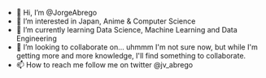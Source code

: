 - 👋 Hi, I’m @JorgeAbrego
- 👀 I’m interested in Japan, Anime & Computer Science
- 🌱 I’m currently learning Data Science, Machine Learning and Data Engineering
- 💞️ I’m looking to collaborate on... uhmmm I'm not sure now, but while I'm getting more and more knowledge, I'll find something to collaborate.
- 📫 How to reach me follow me on twitter @jv_abrego

<!---
JorgeAbrego/JorgeAbrego is a ✨ special ✨ repository because its `README.md` (this file) appears on your GitHub profile.
You can click the Preview link to take a look at your changes.
--->
